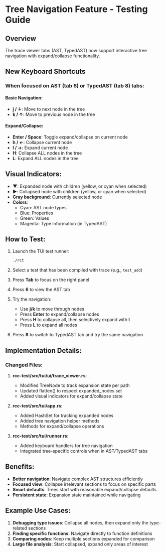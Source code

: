 # Tree Navigation Feature - Testing Guide

## Overview
The trace viewer tabs (AST, TypedAST) now support interactive tree navigation with expand/collapse functionality.

## New Keyboard Shortcuts

### When focused on AST (tab 6) or TypedAST (tab 8) tabs:

#### Basic Navigation:
- **j / ↓**: Move to next node in the tree
- **k / ↑**: Move to previous node in the tree

#### Expand/Collapse:
- **Enter / Space**: Toggle expand/collapse on current node
- **h / ←**: Collapse current node
- **l / →**: Expand current node
- **H**: Collapse ALL nodes in the tree
- **L**: Expand ALL nodes in the tree

## Visual Indicators:
- **▼**: Expanded node with children (yellow, or cyan when selected)
- **▶**: Collapsed node with children (yellow, or cyan when selected)
- **Gray background**: Currently selected node
- **Colors**:
  - Cyan: AST node types
  - Blue: Properties
  - Green: Values
  - Magenta: Type information (in TypedAST)

## How to Test:

1. Launch the TUI test runner:
   ```bash
   ./rct
   ```

2. Select a test that has been compiled with trace (e.g., `test_add`)

3. Press **Tab** to focus on the right panel

4. Press **6** to view the AST tab

5. Try the navigation:
   - Use **j/k** to move through nodes
   - Press **Enter** to expand/collapse nodes
   - Press **H** to collapse all, then selectively expand with **l**
   - Press **L** to expand all nodes

6. Press **8** to switch to TypedAST tab and try the same navigation

## Implementation Details:

### Changed Files:
1. **rcc-test/src/tui/ui/trace_viewer.rs**:
   - Modified TreeNode to track expansion state per path
   - Updated flatten() to respect expanded_nodes set
   - Added visual indicators for expand/collapse state

2. **rcc-test/src/tui/app.rs**:
   - Added HashSet for tracking expanded nodes
   - Added tree navigation helper methods
   - Methods for expand/collapse operations

3. **rcc-test/src/tui/runner.rs**:
   - Added keyboard handlers for tree navigation
   - Integrated tree-specific controls when in AST/TypedAST tabs

## Benefits:
- **Better navigation**: Navigate complex AST structures efficiently
- **Focused view**: Collapse irrelevant sections to focus on specific parts
- **Smart defaults**: Trees start with reasonable expand/collapse defaults
- **Persistent state**: Expansion state maintained while navigating

## Example Use Cases:
1. **Debugging type issues**: Collapse all nodes, then expand only the type-related sections
2. **Finding specific functions**: Navigate directly to function definitions
3. **Comparing nodes**: Keep multiple sections expanded for comparison
4. **Large file analysis**: Start collapsed, expand only areas of interest